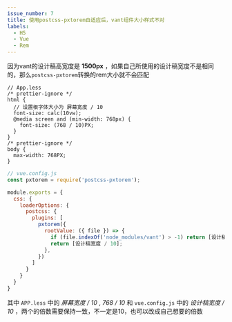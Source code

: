 ```yaml
---
issue_number: 7
title: 使用postcss-pxtorem自适应后，vant组件大小样式不对
labels:
  - H5
  - Vue
  - Rem
---
```


因为vant的设计稿高宽度是 **1500px** ，如果自己所使用的设计稿宽度不是相同的，那么`postcss-pxtorem`转换的rem大小就不会匹配


```less
// App.less
/* prettier-ignore */
html {
  // 设置根字体大小为 屏幕宽度 / 10
  font-size: calc(10vw);
  @media screen and (min-width: 768px) {
    font-size: (768 / 10)PX;
  }
}
/* prettier-ignore */
body {
  max-width: 768PX;
}
```
```js
// vue.config.js
const pxtorem = require('postcss-pxtorem');

module.exports = {
  css: {
    loaderOptions: {
      postcss: {
        plugins: [
          pxtorem({
            rootValue: ({ file }) => {
              if (file.indexOf('node_modules/vant') > -1) return [设计稿宽度 / 10 * (设计稿宽度 / 1500)];
              return [设计稿宽度 / 10];
            },
          })
        ]
      }
    }
  }
}

```

其中 `APP.less` 中的 *屏幕宽度 / 10* , *768 / 10* 和 `vue.config.js` 中的 *设计稿宽度 / 10* ，两个的倍数需要保持一致，不一定是10，也可以改成自己想要的倍数
